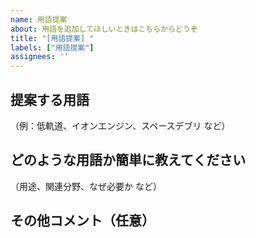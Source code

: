 ```yaml
---
name: 用語提案
about: 用語を追加してほしいときはこちらからどうぞ
title: "[用語提案] "
labels: ["用語提案"]
assignees: ''
---
```


## 提案する用語

（例：低軌道、イオンエンジン、スペースデブリ など）

## どのような用語か簡単に教えてください

（用途、関連分野、なぜ必要か など）

## その他コメント（任意）

